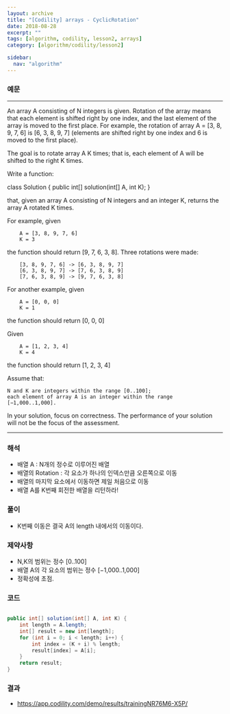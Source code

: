 ```yaml
---
layout: archive
title: "[Codility] arrays - CyclicRotation"
date: 2018-08-28
excerpt: ""
tags: [algorithm, codility, lesson2, arrays]
category: [algorithm/codility/lesson2]

sidebar:
  nav: "algorithm"
---
```


### 예문 
* * *
An array A consisting of N integers is given. Rotation of the array means that each element is shifted right by one index, and the last element of the array is moved to the first place. For example, the rotation of array A = [3, 8, 9, 7, 6] is [6, 3, 8, 9, 7] (elements are shifted right by one index and 6 is moved to the first place).

The goal is to rotate array A K times; that is, each element of A will be shifted to the right K times.

Write a function:

class Solution { public int[] solution(int[] A, int K); }

that, given an array A consisting of N integers and an integer K, returns the array A rotated K times.

For example, given
```
    A = [3, 8, 9, 7, 6]
    K = 3
```
the function should return [9, 7, 6, 3, 8]. 
Three rotations were made:
```
    [3, 8, 9, 7, 6] -> [6, 3, 8, 9, 7]
    [6, 3, 8, 9, 7] -> [7, 6, 3, 8, 9]
    [7, 6, 3, 8, 9] -> [9, 7, 6, 3, 8]
```
For another example, given
```
    A = [0, 0, 0]
    K = 1
```
the function should return [0, 0, 0]

Given
```
    A = [1, 2, 3, 4]
    K = 4
```
the function should return [1, 2, 3, 4]

Assume that:
```
N and K are integers within the range [0..100];
each element of array A is an integer within the range [−1,000..1,000].
```
In your solution, focus on correctness. The performance of your solution will not be the focus of the assessment.
* * *

### 해석
* 배열 A : N개의 정수로 이루어진 배열
* 배열의 Rotation : 각 요소가 하나의 인덱스만큼 오른쪽으로 이동
* 배열의 마지막 요소에서 이동하면 제일 처음으로 이동
* 배열 A를 K번째 회전한 배열을 리턴하라!

### 풀이
* K번째 이동은 결국 A의 length 내에서의 이동이다.

### 제약사항
* N,K의 범위는 정수 [0..100]
* 배열 A의 각 요소의 범위는 정수 [−1,000..1,000]
* 정확성에 초점.

### 코드
``` java

public int[] solution(int[] A, int K) {
    int length = A.length;
    int[] result = new int[length];
    for (int i = 0; i < length; i++) {
        int index = (K + i) % length;
        result[index] = A[i];
    }
    return result;
}
```

### 결과
* https://app.codility.com/demo/results/trainingNR76M6-X5P/